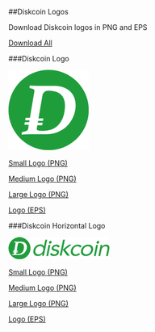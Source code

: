 ##Diskcoin Logos

Download Diskcoin logos in PNG and EPS

[Download All](https://github.com/diskcoin-apps-team/wiki/blob/master/Docs/logosdownload/logos.zip)

###Diskcoin Logo

![alt](image/logossmall.png)

[Small Logo (PNG)](https://github.com/diskcoin-apps-team/wiki/blob/master/Docs/logosdownload/logosmall.png)

[Medium Logo (PNG)](https://github.com/diskcoin-apps-team/wiki/blob/master/Docs/logosdownload/logomedium.png)

[Large Logo (PNG)](https://github.com/diskcoin-apps-team/wiki/blob/master/Docs/logosdownload/logolarge.png)

[Logo (EPS)](https://github.com/diskcoin-apps-team/wiki/blob/master/Docs/logosdownload/logo.eps)



###Diskcoin Horizontal Logo

![alt](image/DISCssmall.png)

[Small Logo (PNG)](https://github.com/diskcoin-apps-team/wiki/blob/master/Docs/logosdownload/DISCsmall.png)

[Medium Logo (PNG)](https://github.com/diskcoin-apps-team/wiki/blob/master/Docs/logosdownload/DISCmedium.png)

[Large Logo (PNG)](https://github.com/diskcoin-apps-team/wiki/blob/master/Docs/logosdownload/DISClarge.png)

[Logo (EPS)](https://github.com/diskcoin-apps-team/wiki/blob/master/Docs/logosdownload/DISC.eps)

